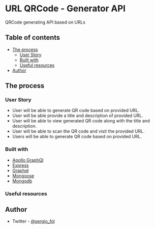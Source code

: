 # URL QRCode - Generator API

QRCode generating API based on URLs

## Table of contents

- [The process](#the-process)
  - [User Story](#user-story)
  - [Built with](#built-with)
  - [Useful resources](#useful-resources)
- [Author](#author)

## The process

### User Story

- User will be able to generate QR code based on provided URL.
- User will be able provide a title and description of provided URL.
- User will be able to view generated QR code along with the title and description.
- User will be able to scan the QR code and visit the provided URL.
- Users will be able to generate QR code based on provided URL.

### Built with

- [Apollo GraphQl](https://www.apollographql.com/)
- [Express](https://expressjs.com/)
- [Graphql](https://graphql.org/)
- [Mongoose](https://mongoosejs.com/)
- [Mongodb](https://mongodb.com)

### Useful resources

## Author

- Twitter - [@sergio_fol](https://www.twitter.com/sergio_fol)
